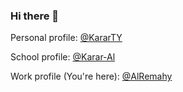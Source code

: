 ### Hi there 👋

Personal profile: [@KararTY](https://github.com/kararty)

School profile: [@Karar-Al](https://github.com/karar-al)

Work profile (You're here): [@AlRemahy](https://github.com/alremahy)

<!--
**alremahy/alremahy** is a ✨ _special_ ✨ repository because its `README.md` (this file) appears on your GitHub profile.

Here are some ideas to get you started:

- 🔭 I’m currently working on ...
- 🌱 I’m currently learning ...
- 👯 I’m looking to collaborate on ...
- 🤔 I’m looking for help with ...
- 💬 Ask me about ...
- 📫 How to reach me: ...
- 😄 Pronouns: ...
- ⚡ Fun fact: ...
-->

